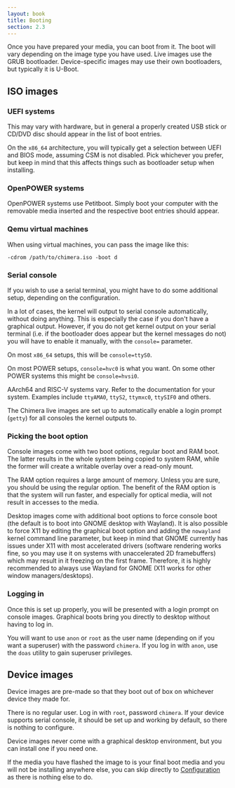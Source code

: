 ```yaml
---
layout: book
title: Booting
section: 2.3
---
```


Once you have prepared your media, you can boot from it. The boot
will vary depending on the image type you have used. Live images
use the GRUB bootloader. Device-specific images may use their own
bootloaders, but typically it is U-Boot.

## ISO images

### UEFI systems

This may vary with hardware, but in general a properly created
USB stick or CD/DVD disc should appear in the list of boot entries.

On the `x86_64` architecture, you will typically get a selection
between UEFI and BIOS mode, assuming CSM is not disabled. Pick
whichever you prefer, but keep in mind that this affects things
such as bootloader setup when installing.

### OpenPOWER systems

OpenPOWER systems use Petitboot. Simply boot your computer with
the removable media inserted and the respective boot entries should
appear.

### Qemu virtual machines

When using virtual machines, you can pass the image like this:

```
-cdrom /path/to/chimera.iso -boot d
```

### Serial console

If you wish to use a serial terminal, you might have to do some
additional setup, depending on the configuration.

In a lot of cases, the kernel will output to serial console
automatically, without doing anything. This is especially the
case if you don't have a graphical output. However, if you do
not get kernel output on your serial terminal (i.e. if the
bootloader does appear but the kernel messages do not) you
will have to enable it manually, with the `console=` parameter.

On most `x86_64` setups, this will be `console=ttyS0`.

On most POWER setups, `console=hvc0` is what you want. On some
other POWER systems this might be `console=hvsi0`.

AArch64 and RISC-V systems vary. Refer to the documentation for your
system. Examples include `ttyAMA0`, `ttyS2`, `ttymxc0`, `ttySIF0`
and others.

The Chimera live images are set up to automatically enable a
login prompt (`getty`) for all consoles the kernel outputs to.

### Picking the boot option

Console images come with two boot options, regular boot and RAM
boot. The latter results in the whole system being copied to system
RAM, while the former will create a writable overlay over a read-only
mount.

The RAM option requires a large amount of memory. Unless you are sure,
you should be using the regular option. The benefit of the RAM option
is that the system will run faster, and especially for optical media,
will not result in accesses to the media.

Desktop images come with additional boot options to force console
boot (the default is to boot into GNOME desktop with Wayland). It
is also possible to force X11 by editing the graphical boot option
and adding the `nowayland` kernel command line parameter, but keep
in mind that GNOME currently has issues under X11 with most accelerated
drivers (software rendering works fine, so you may use it on systems
with unaccelerated 2D framebuffers) which may result in it freezing
on the first frame. Therefore, it is highly recommended to always
use Wayland for GNOME (X11 works for other window managers/desktops).

### Logging in

Once this is set up properly, you will be presented with a login
prompt on console images. Graphical boots bring you directly to
desktop without having to log in.

You will want to use `anon` or `root` as the user name (depending
on if you want a superuser) with the password `chimera`. If you
log in with `anon`, use the `doas` utility to gain superuser
privileges.

## Device images

Device images are pre-made so that they boot out of box on whichever
device they made for.

There is no regular user. Log in with `root`, password `chimera`. If
your device supports serial console, it should be set up and working
by default, so there is nothing to configure.

Device images never come with a graphical desktop environment, but
you can install one if you need one.

If the media you have flashed the image to is your final boot media
and you will not be installing anywhere else, you can skip directly
to [Configuration](/docs/configuration) as there is nothing else to
do.
